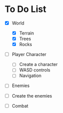 # To Do List

- [X] World
    - [X] Terrain
    - [X] Trees
    - [X] Rocks

- [ ] Player Character
    - [ ] Create a character
    - [ ] WASD controls
    - [ ] Navigation 

- [ ] Enemies
 - [ ] Create the enemies

- [ ] Combat